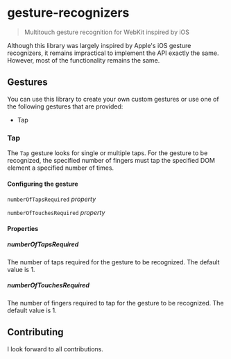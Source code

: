 # gesture-recognizers

> Multitouch gesture recognition for WebKit inspired by iOS

Although this library was largely inspired by Apple's iOS gesture recognizers,
it remains impractical to implement the API exactly the same. However, most of
the functionality remains the same.

## Gestures

You can use this library to create your own custom gestures or use one of the
following gestures that are provided:

* Tap

### Tap

The `Tap` gesture looks for single or multiple taps. For the gesture to be
recognized, the specified number of fingers must tap the specified DOM element
a specified number of times.

#### Configuring the gesture

`numberOfTapsRequired` *property*

`numberOfTouchesRequired` *property*

#### Properties

##### numberOfTapsRequired

The number of taps required for the gesture to be recognized. The default value
is 1.

##### numberOfTouchesRequired

The number of fingers required to tap for the gesture to be recognized. The
default value is 1.

## Contributing

I look forward to all contributions.
